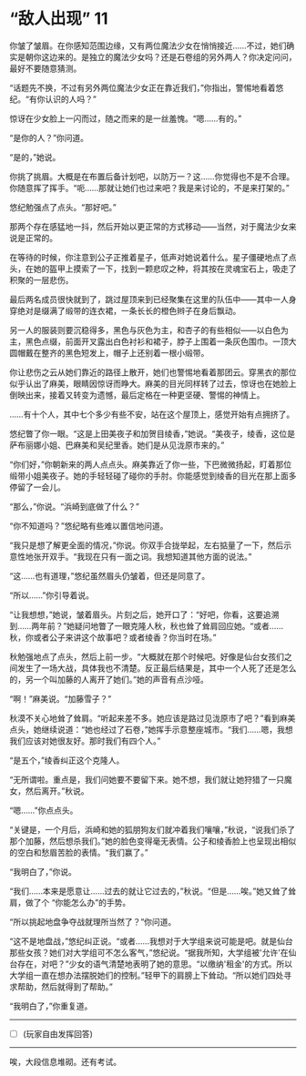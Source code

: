 # “敌人出现” 11

你皱了皱眉。在你感知范围边缘，又有两位魔法少女在悄悄接近……不过，她们确实是朝你这边来的。是独立的魔法少女吗？还是石卷组的另外两人？你决定问问，最好不要随意猜测。

“话题先不换，不过有另外两位魔法少女正在靠近我们，”你指出，警惕地看着悠纪。“有你认识的人吗？”

惊讶在少女脸上一闪而过，随之而来的是一丝羞愧。“嗯……有的。”

“是你的人？”你问道。

“是的，”她说。

你挑了挑眉。大概是在布置后备计划吧，以防万一？这……你觉得也不是不合理。你随意挥了挥手。“呃……那就让她们也过来吧？我是来讨论的，不是来打架的。”

悠纪勉强点了点头。“那好吧。”

那两个存在感猛地一抖，然后开始以更正常的方式移动——当然，对于魔法少女来说是正常的。

在等待的时候，你注意到公子正推着星子，低声对她说着什么。星子僵硬地点了点头，在她的盔甲上摸索了一下，找到一颗悲叹之种，将其按在灵魂宝石上，吸走了积聚的一层悲伤。

最后两名成员很快就到了，跳过屋顶来到已经聚集在这里的队伍中——其中一人身穿绝对是缀满了缎带的连衣裙，一条长长的橙色辫子在身后飘动。

另一人的服装则要沉稳得多，黑色与灰色为主，和杏子的有些相似——以白色为主，黑色点缀，前面开叉露出白色衬衫和裙子，脖子上围着一条灰色围巾。一顶大圆帽戴在整齐的黑色短发上，帽子上还别着一根小缎带。

你让悲伤之云从她们靠近的路径上散开，她们也警惕地看着那团云。穿黑衣的那位似乎认出了麻美，眼睛因惊讶而睁大。麻美的目光同样转了过去，惊讶也在她脸上倒映出来，接着又转变为遗憾，最后定格在一种更坚硬、警惕的神情上。

……有十个人，其中七个多少有些不安，站在这个屋顶上，感觉开始有点拥挤了。

悠纪瞥了你一眼。“这是上田美夜子和加贺目绫香，”她说。“美夜子，绫香，这位是萨布丽娜小姐、巴麻美和吴纪里香。她们是从见泷原市来的。”

“你们好，”你朝新来的两人点点头。麻美靠近了你一些，下巴微微扬起，盯着那位缎带小姐美夜子。她的手轻轻碰了碰你的手肘。你能感觉到绫香的目光在那上面多停留了一会儿。

“那么，”你说。“浜崎到底做了什么？”

“你不知道吗？”悠纪略有些难以置信地问道。

“我只是想了解更全面的情况，”你说。你双手合拢举起，左右掂量了一下，然后示意性地张开双手。“我现在只有一面之词。我想知道其他方面的说法。”

“这……也有道理，”悠纪虽然眉头仍皱着，但还是同意了。

“所以……”你引导着说。

“让我想想，”她说，皱着眉头。片刻之后，她开口了：“好吧，你看，这要追溯到……两年前？”她疑问地瞥了一眼克隆人秋，秋也耸了耸肩回应她。“或者……秋，你或者公子来讲这个故事吧？或者绫香？你当时在场。”

秋勉强地点了点头，然后上前一步。“大概就在那个时候吧。好像是仙台女孩们之间发生了一场大战，具体我也不清楚。反正最后结果是，其中一个人死了还是怎么的，另一个叫加藤的人离开了她们。”她的声音有点沙哑。

“啊！”麻美说。“加藤雪子？”

秋漠不关心地耸了耸肩。“听起来差不多。她应该是路过见泷原市了吧？”看到麻美点头，她继续说道：“她也经过了石卷，”她挥手示意整座城市。“我们……嗯，我想我们应该对她很友好。那时我们有四个人。”

“是五个，”绫香纠正这个克隆人。

“无所谓啦。重点是，我们问她要不要留下来。她不想，我们就让她狩猎了一只魔女，然后离开。”秋说。

“嗯……”你点点头。

“关键是，一个月后，浜崎和她的狐朋狗友们就冲着我们嚷嚷，”秋说，“说我们杀了那个加藤，然后想杀我们。”她的脸色变得毫无表情。公子和绫香脸上也呈现出相似的空白和愁眉苦脸的表情。“我们赢了。”

“我明白了，”你说。

“我们……本来是愿意让……过去的就让它过去的，”秋说。“但是……唉。”她又耸了耸肩，做了个 “你能怎么办”的手势。

“所以挑起地盘争夺战就理所当然了？”你问道。

“这不是地盘战，”悠纪纠正说。“或者……我想对于大学组来说可能是吧。就是仙台那些女孩？她们对大学组可不怎么客气，”悠纪说。“据我所知，大学组被'允许'在仙台存在，对吧？”少女的语气清楚地表明了她的意思。“以缴纳'租金'的方式。所以大学组一直在想办法摆脱她们的控制。”轻甲下的肩膀上下耸动。“所以她们四处寻求帮助，然后就得到了帮助。”

“我明白了，”你重复道。

---

- [ ] (玩家自由发挥回答)

---

唉，大段信息堆砌。还有考试。
